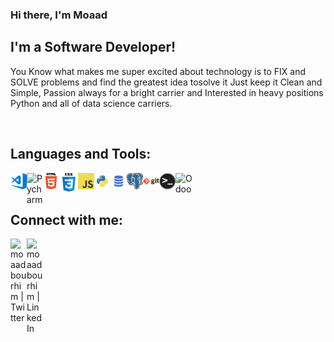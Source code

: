 ### Hi there, I'm Moaad


## I'm a Software Developer!


You Know what makes me super excited about technology is to FIX and SOLVE problems and find the greatest idea tosolve it Just
keep it Clean and Simple, Passion always for a bright carrier and Interested in heavy positions Python and all of data science carriers.


<br/>

## Languages and Tools:
<img align="left" alt="Visual Studio Code" width="26px" src="https://raw.githubusercontent.com/github/explore/80688e429a7d4ef2fca1e82350fe8e3517d3494d/topics/visual-studio-code/visual-studio-code.png" />

<img align="left" alt="Pycharm" width="26px" src="https://user-images.githubusercontent.com/23158028/124491187-e4ef5100-ddaa-11eb-98b5-ee47d9f842a9.jpeg" />

<img align="left" alt="HTML5" width="26px" src="https://raw.githubusercontent.com/github/explore/80688e429a7d4ef2fca1e82350fe8e3517d3494d/topics/html/html.png" />
<img align="left" alt="CSS3" width="30px" src="https://raw.githubusercontent.com/github/explore/80688e429a7d4ef2fca1e82350fe8e3517d3494d/topics/css/css.png" />
<img align="left" alt="JavaScript" width="26px" src="https://raw.githubusercontent.com/github/explore/80688e429a7d4ef2fca1e82350fe8e3517d3494d/topics/javascript/javascript.png" />
<img align="left" alt="python" width="26px" src="https://raw.githubusercontent.com/github/explore/80688e429a7d4ef2fca1e82350fe8e3517d3494d/topics/python/python.png" />
<img align="left" alt="SQL" width="26px" src="https://raw.githubusercontent.com/github/explore/80688e429a7d4ef2fca1e82350fe8e3517d3494d/topics/sql/sql.png" />
<img align="left" alt="postgreSQL" width="26px" src="https://raw.githubusercontent.com/github/explore/80688e429a7d4ef2fca1e82350fe8e3517d3494d/topics/postgresql/postgresql.png" />
<img align="left" alt="Git" width="26px" src="https://raw.githubusercontent.com/github/explore/80688e429a7d4ef2fca1e82350fe8e3517d3494d/topics/git/git.png" />
<img align="left" alt="Terminal" width="26px" src="https://raw.githubusercontent.com/github/explore/80688e429a7d4ef2fca1e82350fe8e3517d3494d/topics/terminal/terminal.png" />
<img align="left" alt="Odoo" width="30px" src="https://user-images.githubusercontent.com/23158028/124490231-c3da3080-dda9-11eb-9a0a-ab378f62b524.png" />




<br/><br/>

## Connect with me:

[<img align="left" alt="moaadbourhim | Twitter" width="26px" src="https://cdn.jsdelivr.net/npm/simple-icons@v3/icons/twitter.svg" />][twitter]
[<img align="left" alt="moaadbourhim | LinkedIn" width="26px" src="https://cdn.jsdelivr.net/npm/simple-icons@v3/icons/linkedin.svg" />][linkedin]

[twitter]: https://twitter.com/mouad_bourhim
[linkedin]: https://www.linkedin.com/in/moaad-bourhim/



